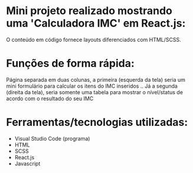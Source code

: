# Mini projeto realizado mostrando uma 'Calculadora IMC' em React.js:

O conteúdo em código fornece layouts diferenciados com HTML/SCSS.

# Funções de forma rápida:

Página separada em duas colunas, a primeira (esquerda da tela) seria um mini formulário para calcular os itens do IMC inseridos .. Já a segunda (direita da tela), seria somente uma tabela para mostrar o nível/status de acordo com o resultado do seu IMC 

# Ferramentas/tecnologias utilizadas:

* Visual Studio Code (programa)
* HTML
* SCSS
* React.js
* Javascript
